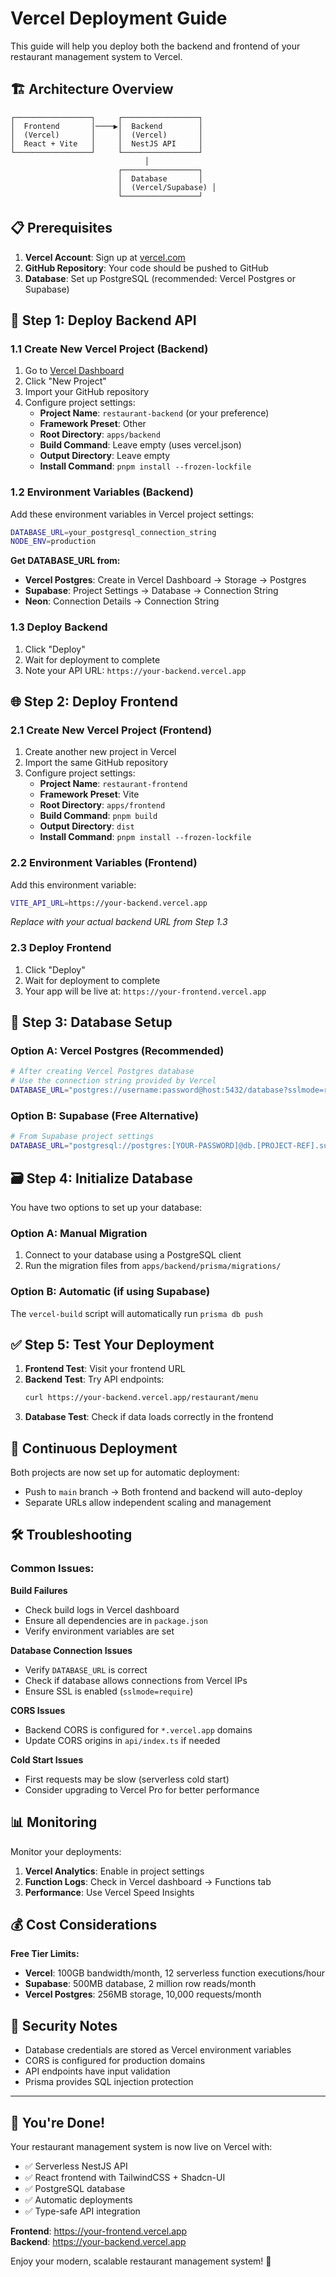 # Vercel Deployment Guide

This guide will help you deploy both the backend and frontend of your restaurant management system to Vercel.

## 🏗️ Architecture Overview

```
┌─────────────────┐     ┌─────────────────┐
│  Frontend       │────▶│  Backend        │
│  (Vercel)       │     │  (Vercel)       │
│  React + Vite   │     │  NestJS API     │
└─────────────────┘     └─────────────────┘
                              │
                        ┌─────────────────┐
                        │  Database       │
                        │  (Vercel/Supabase) │
                        └─────────────────┘
```

## 📋 Prerequisites

1. **Vercel Account**: Sign up at [vercel.com](https://vercel.com)
2. **GitHub Repository**: Your code should be pushed to GitHub
3. **Database**: Set up PostgreSQL (recommended: Vercel Postgres or Supabase)

## 🚀 Step 1: Deploy Backend API

### 1.1 Create New Vercel Project (Backend)
1. Go to [Vercel Dashboard](https://vercel.com/dashboard)
2. Click "New Project"
3. Import your GitHub repository
4. Configure project settings:
   - **Project Name**: `restaurant-backend` (or your preference)
   - **Framework Preset**: Other
   - **Root Directory**: `apps/backend`
   - **Build Command**: Leave empty (uses vercel.json)
   - **Output Directory**: Leave empty
   - **Install Command**: `pnpm install --frozen-lockfile`

### 1.2 Environment Variables (Backend)
Add these environment variables in Vercel project settings:

```bash
DATABASE_URL=your_postgresql_connection_string
NODE_ENV=production
```

**Get DATABASE_URL from:**
- **Vercel Postgres**: Create in Vercel Dashboard → Storage → Postgres
- **Supabase**: Project Settings → Database → Connection String
- **Neon**: Connection Details → Connection String

### 1.3 Deploy Backend
1. Click "Deploy"
2. Wait for deployment to complete
3. Note your API URL: `https://your-backend.vercel.app`

## 🌐 Step 2: Deploy Frontend

### 2.1 Create New Vercel Project (Frontend)
1. Create another new project in Vercel
2. Import the same GitHub repository
3. Configure project settings:
   - **Project Name**: `restaurant-frontend`
   - **Framework Preset**: Vite
   - **Root Directory**: `apps/frontend`
   - **Build Command**: `pnpm build`
   - **Output Directory**: `dist`
   - **Install Command**: `pnpm install --frozen-lockfile`

### 2.2 Environment Variables (Frontend)
Add this environment variable:

```bash
VITE_API_URL=https://your-backend.vercel.app
```
*Replace with your actual backend URL from Step 1.3*

### 2.3 Deploy Frontend
1. Click "Deploy"
2. Wait for deployment to complete
3. Your app will be live at: `https://your-frontend.vercel.app`

## 🔧 Step 3: Database Setup

### Option A: Vercel Postgres (Recommended)
```bash
# After creating Vercel Postgres database
# Use the connection string provided by Vercel
DATABASE_URL="postgres://username:password@host:5432/database?sslmode=require"
```

### Option B: Supabase (Free Alternative)
```bash
# From Supabase project settings
DATABASE_URL="postgresql://postgres:[YOUR-PASSWORD]@db.[PROJECT-REF].supabase.co:5432/postgres"
```

## 🗃️ Step 4: Initialize Database

You have two options to set up your database:

### Option A: Manual Migration
1. Connect to your database using a PostgreSQL client
2. Run the migration files from `apps/backend/prisma/migrations/`

### Option B: Automatic (if using Supabase)
The `vercel-build` script will automatically run `prisma db push`

## ✅ Step 5: Test Your Deployment

1. **Frontend Test**: Visit your frontend URL
2. **Backend Test**: Try API endpoints:
   ```bash
   curl https://your-backend.vercel.app/restaurant/menu
   ```
3. **Database Test**: Check if data loads correctly in the frontend

## 🔄 Continuous Deployment

Both projects are now set up for automatic deployment:
- Push to `main` branch → Both frontend and backend will auto-deploy
- Separate URLs allow independent scaling and management

## 🛠️ Troubleshooting

### Common Issues:

**Build Failures**
- Check build logs in Vercel dashboard
- Ensure all dependencies are in `package.json`
- Verify environment variables are set

**Database Connection Issues**
- Verify `DATABASE_URL` is correct
- Check if database allows connections from Vercel IPs
- Ensure SSL is enabled (`sslmode=require`)

**CORS Issues**
- Backend CORS is configured for `*.vercel.app` domains
- Update CORS origins in `api/index.ts` if needed

**Cold Start Issues**
- First requests may be slow (serverless cold start)
- Consider upgrading to Vercel Pro for better performance

## 📊 Monitoring

Monitor your deployments:
1. **Vercel Analytics**: Enable in project settings
2. **Function Logs**: Check in Vercel dashboard → Functions tab
3. **Performance**: Use Vercel Speed Insights

## 💰 Cost Considerations

**Free Tier Limits:**
- **Vercel**: 100GB bandwidth/month, 12 serverless function executions/hour
- **Supabase**: 500MB database, 2 million row reads/month
- **Vercel Postgres**: 256MB storage, 10,000 requests/month

## 🔐 Security Notes

- Database credentials are stored as Vercel environment variables
- CORS is configured for production domains
- API endpoints have input validation
- Prisma provides SQL injection protection

---

## 🎉 You're Done!

Your restaurant management system is now live on Vercel with:
- ✅ Serverless NestJS API
- ✅ React frontend with TailwindCSS + Shadcn-UI
- ✅ PostgreSQL database
- ✅ Automatic deployments
- ✅ Type-safe API integration

**Frontend**: https://your-frontend.vercel.app  
**Backend**: https://your-backend.vercel.app

Enjoy your modern, scalable restaurant management system! 🚀
